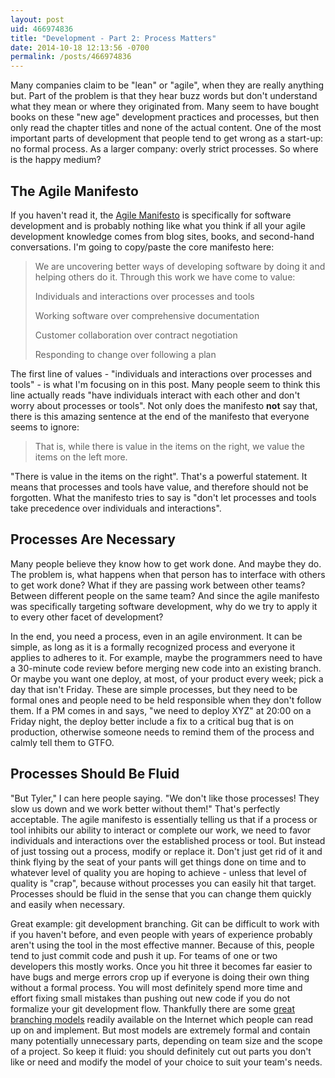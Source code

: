 ```yaml
---
layout: post
uid: 466974836
title: "Development - Part 2: Process Matters"
date: 2014-10-18 12:13:56 -0700
permalink: /posts/466974836
---
```


Many companies claim to be "lean" or "agile", when they are really anything
but. Part of the problem is that they hear buzz words but don't understand what
they mean or where they originated from. Many seem to have bought books on these
"new age" development practices and processes, but then only read the chapter
titles and none of the actual content. One of the most important parts of
development that people tend to get wrong as a start-up: no formal process. As a
larger company: overly strict processes. So where is the happy medium?

## The Agile Manifesto

If you haven't read it, the [Agile Manifesto](http://agilemanifesto.org/) is
specifically for software development and is probably nothing like what you
think if all your agile development knowledge comes from blog sites, books, and
second-hand conversations. I'm going to copy/paste the core manifesto here:

> We are uncovering better ways of developing
> software by doing it and helping others do it.
> Through this work we have come to value:
>
> Individuals and interactions over processes and tools
>
> Working software over comprehensive documentation
>
> Customer collaboration over contract negotiation
>
> Responding to change over following a plan

The first line of values - "individuals and interactions over processes and
tools" - is what I'm focusing on in this post. Many people seem to think this
line actually reads "have individuals interact with each other and don't worry
about processes or tools". Not only does the manifesto **not** say that, there
is this amazing sentence at the end of the manifesto that everyone seems to
ignore:

> That is, while there is value in the items on
> the right, we value the items on the left more.

"There is value in the items on the right". That's a powerful statement. It
means that processes and tools have value, and therefore should not be
forgotten. What the manifesto tries to say is "don't let processes and tools
take precedence over individuals and interactions".

## Processes Are Necessary

Many people believe they know how to get work done. And maybe they do. The
problem is, what happens when that person has to interface with others to get
work done? What if they are passing work between other teams? Between different
people on the same team? And since the agile manifesto was specifically
targeting software development, why do we try to apply it to every other facet
of development?

In the end, you need a process, even in an agile environment. It can be simple,
as long as it is a formally recognized process and everyone it applies to
adheres to it. For example, maybe the programmers need to have a 30-minute code
review before merging new code into an existing branch. Or maybe you want one
deploy, at most, of your product every week; pick a day that isn't Friday. These
are simple processes, but they need to be formal ones and people need to be held
responsible when they don't follow them. If a PM comes in and says, "we need to
deploy XYZ" at 20:00 on a Friday night, the deploy better include a fix to a
critical bug that is on production, otherwise someone needs to remind them of
the process and calmly tell them to GTFO.

## Processes Should Be Fluid

"But Tyler," I can here people saying. "We don't like those processes! They slow
us down and we work better without them!" That's perfectly acceptable. The agile
manifesto is essentially telling us that if a process or tool inhibits our
ability to interact or complete our work, we need to favor individuals and
interactions over the established process or tool. But instead of just tossing
out a process, modify or replace it. Don't just get rid of it and think flying
by the seat of your pants will get things done on time and to whatever level of
quality you are hoping to achieve - unless that level of quality is "crap",
because without processes you can easily hit that target. Processes should be
fluid in the sense that you can change them quickly and easily when necessary.

Great example: git development branching. Git can be difficult to work with if
you haven't before, and even people with years of experience probably aren't
using the tool in the most effective manner. Because of this, people tend to
just commit code and push it up. For teams of one or two developers this mostly
works. Once you hit three it becomes far easier to have bugs and merge errors
crop up if everyone is doing their own thing without a formal process. You will
most definitely spend more time and effort fixing small mistakes than pushing
out new code if you do not formalize your git development flow. Thankfully there
are some
[great branching models](http://nvie.com/posts/a-successful-git-branching-model/)
readily available on the Internet which people can read up on and
implement. But most models are extremely formal and contain many potentially
unnecessary parts, depending on team size and the scope of a project. So keep it
fluid: you should definitely cut out parts you don't like or need and modify the
model of your choice to suit your team's needs.
